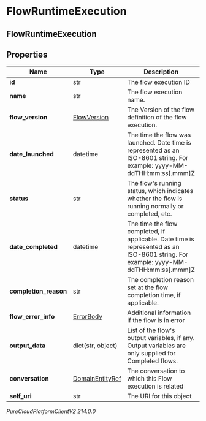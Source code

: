 # FlowRuntimeExecution

## FlowRuntimeExecution

## Properties

|Name | Type | Description | Notes|
|------------ | ------------- | ------------- | -------------|
| **id** | str | The flow execution ID | [optional] |
| **name** | str | The flow execution name. | [optional] |
| **flow_version** | [FlowVersion](FlowVersion) | The Version of the flow definition of the flow execution. | |
| **date_launched** | datetime | The time the flow was launched. Date time is represented as an ISO-8601 string. For example: yyyy-MM-ddTHH:mm:ss[.mmm]Z | |
| **status** | str | The flow&#39;s running status, which indicates whether the flow is running normally or completed, etc. | |
| **date_completed** | datetime | The time the flow completed, if applicable. Date time is represented as an ISO-8601 string. For example: yyyy-MM-ddTHH:mm:ss[.mmm]Z | [optional] |
| **completion_reason** | str | The completion reason set at the flow completion time, if applicable. | [optional] |
| **flow_error_info** | [ErrorBody](ErrorBody) | Additional information if the flow is in error | [optional] |
| **output_data** | dict(str, object) | List of the flow&#39;s output variables, if any. Output variables are only supplied for Completed flows. | [optional] |
| **conversation** | [DomainEntityRef](DomainEntityRef) | The conversation to which this Flow execution is related | [optional] |
| **self_uri** | str | The URI for this object | [optional] |



_PureCloudPlatformClientV2 214.0.0_
